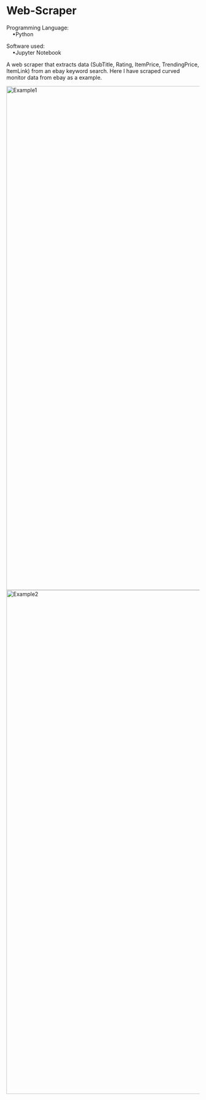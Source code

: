 # Web-Scraper

Programming Language:<br>&nbsp;&nbsp;&nbsp;&nbsp;•Python

Software used:<br>&nbsp;&nbsp;&nbsp;&nbsp;•Jupyter Notebook

A web scraper that extracts data (SubTitle,	Rating,	ItemPrice, TrendingPrice,	ItemLink)  from an ebay keyword search. Here I have scraped curved monitor data from ebay as a example.

<img width="1315" alt="Example1" src="Example1.png">
<br>
<img width="1315" alt="Example2" src="Example2.png">
